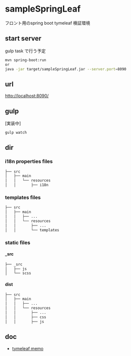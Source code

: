 # sampleSpringLeaf
フロント用のspring boot tymeleaf 検証環境

## start server
gulp task で行う予定

```sh
mvn spring-boot:run
or
java -jar target/sampleSpringLeaf.jar --server.port=8090
```

## url
[http://localhost:8090/](http://localhost:8090/)

## gulp
[実装中]

```sh
gulp watch
```

## dir
### i18n properties files
```sh
├── src
│   ├── main
│   │   └── resources
│   │       ├── i18n
```

### templates files
```sh
├── src
│   ├── main
│   │   ├── ...
│   │   └── resources
│   │       ├── ...
│   │       └── templates
```

### static files
#### _src
```sh
├── _src
│   ├── js
│   └── scss
```

#### dist 
```sh
├── src
│   ├── main
│   │   ├── ...
│   │   └── resources
│   │       ├── ...
│   │       ├── css
│   │       ├── js
```

## doc
- [tymeleaf memo](./doc/howToTymeleaf.md)
